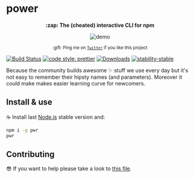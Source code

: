 # power

<div align="center">
    <p><b>:zap: The (cheated) interactive CLI for npm</b></p>
	<p>
        <img src="https://raw.githubusercontent.com/jesusprubio/pwr/master/artifacts/demo.gif" alt="demo">
	</p>
	<p>
		<sub>:gift: Ping me on <a href="https://twitter.com/FreestyleEng"><code>Twitter</code></a> if you like this project</sub>
	</p>
</div>

[![Build Status](https://travis-ci.org/jesusprubio/pwr.svg?branch=master)](https://travis-ci.org/jesusprubio/pwr)
[![code style: prettier](https://img.shields.io/badge/code_style-prettier-ff69b4.svg?style=flat-square)](https://github.com/prettier/prettier)
[![Downloads](https://img.shields.io/npm/dm/pwr.svg)](https://npmjs.com/pwr)
[![stability-stable](https://img.shields.io/badge/stability-stable-green.svg)](https://github.com/emersion/stability-badges#stable)

Because the community builds awesome :sparkles: stuff we use every day but it's not easy to remember their hipsty names (and parameters). Moreover it could make makes easier learning curve for newcomers.

## Install & use
:coffee: Install last [Node.js](https://nodejs.org/download) stable version and:

```sh
npm i -g pwr
pwr
```

## Contributing
:sunglasses: If you want to help please take a look to [this file](.github/CONTRIBUTING.md).
